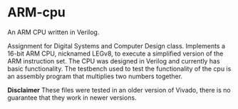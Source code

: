 # ARM-cpu
An ARM CPU written in Verilog.

Assignment for Digital Systems and Computer Design class. Implements a 16-bit ARM CPU, nicknamed LEGv8, to execute a simplified version of the ARM instruction set. The CPU was designed in Verilog and currently has basic functionality. The testbench used to test the functionality of the cpu is an assembly program that multiplies two numbers together.

**Disclaimer**
These files were tested in an older version of Vivado, there is no guarantee that they work in newer versions.

